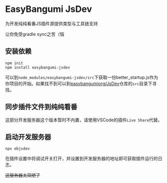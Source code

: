 # EasyBangumi JsDev

为开发纯纯看番JS插件源提供类型与工具链支持

让你免受gradle sync之苦（恼

## 安装依赖

```shell
npm init
npm install easybangumi-jsdev
```

可以到`node_modules/easybangumi-jsdev/src`下获取一份better_startup.js作为你项目的开始。如果找不到可以到[easybangumiorg/JsDev](https://github.com/easybangumiorg/JsDev)仓库的`src`目录下寻找。

## 同步插件文件到纯纯看番

这部分开发服务器这个版本暂时不内置，请使用VSCode的插件`Live Share`代替。

## 启动开发服务器

```shell
npx ebjsdev
```

在插件设置中将调试开关打开，并设置到开发服务器的地址即可获取插件运行的日志。

~~这服务器太简陋了~~